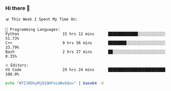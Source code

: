 ### Hi there 👋

<!--START_SECTION:waka-->
```text
📊 This Week I Spent My Time On: 

💬 Programming Languages: 
Python                   15 hrs 12 mins      █████████████░░░░░░░░░░░░   51.73% 
C++                      9 hrs 56 mins       ████████░░░░░░░░░░░░░░░░░   33.79% 
Bash                     2 hrs 27 mins       ██░░░░░░░░░░░░░░░░░░░░░░░   8.35%

🔥 Editors: 
VS Code                  29 hrs 24 mins      █████████████████████████   100.0%
```


<!--END_SECTION:waka-->

```bash
echo "NTI3ODkyMjQ1QHFxLmNvbQo=" | base64 -d
```
